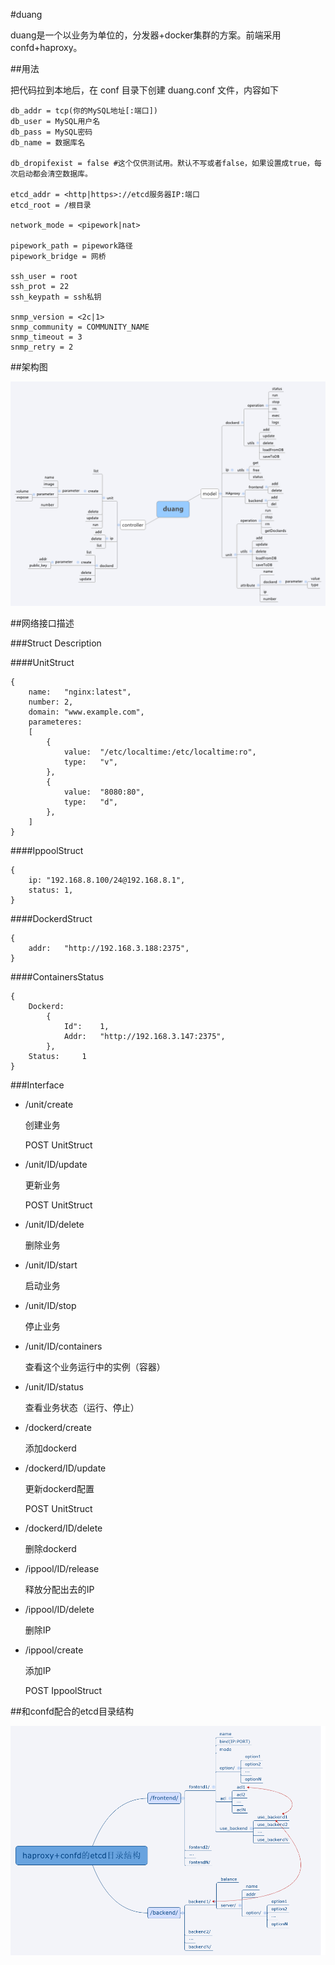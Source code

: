 #duang

duang是一个以业务为单位的，分发器+docker集群的方案。前端采用confd+haproxy。

##用法

把代码拉到本地后，在 conf 目录下创建 duang.conf 文件，内容如下

	db_addr = tcp(你的MySQL地址[:端口])
	db_user = MySQL用户名
	db_pass = MySQL密码
	db_name = 数据库名

	db_dropifexist = false #这个仅供测试用。默认不写或者false，如果设置成true，每次启动都会清空数据库。

	etcd_addr = <http|https>://etcd服务器IP:端口
	etcd_root = /根目录

	network_mode = <pipework|nat>

	pipework_path = pipework路径
	pipework_bridge = 网桥

	ssh_user = root
	ssh_prot = 22
	ssh_keypath = ssh私钥

	snmp_version = <2c|1>
	snmp_community = COMMUNITY_NAME
	snmp_timeout = 3
	snmp_retry = 2

##架构图

![框架图](duang.png "框架图")

##网络接口描述

###Struct Description

####UnitStruct

	{
		name:	"nginx:latest",
		number:	2,
		domain:	"www.example.com",
		parameteres:
		[
			{
				value:	"/etc/localtime:/etc/localtime:ro",
				type:	"v",
			},
			{
				value:	"8080:80",
				type:	"d",
			},
		]
	}

####IppoolStruct

	{
		ip:	"192.168.8.100/24@192.168.8.1",
		status:	1,
	}

####DockerdStruct

	{
		addr:	"http://192.168.3.188:2375",
	}


####ContainersStatus

	{
		Dockerd:	
			{
				Id":	1,
				Addr:	"http://192.168.3.147:2375",
			},
		Status:		1
	}

###Interface

* /unit/create

	创建业务
	
	POST UnitStruct

* /unit/ID/update

	更新业务
	
	POST UnitStruct

* /unit/ID/delete

	删除业务

* /unit/ID/start

	启动业务

* /unit/ID/stop

	停止业务

* /unit/ID/containers

	查看这个业务运行中的实例（容器）

* /unit/ID/status

	查看业务状态（运行、停止）

* /dockerd/create

	添加dockerd

* /dockerd/ID/update

	更新dockerd配置

	POST UnitStruct

* /dockerd/ID/delete

	删除dockerd

* /ippool/ID/release

	释放分配出去的IP

* /ippool/ID/delete

	删除IP

* /ippool/create

	添加IP

	POST IppoolStruct

##和confd配合的etcd目录结构

![etcd目录结构](etcd_directory_arch.png "etcd目录结构")